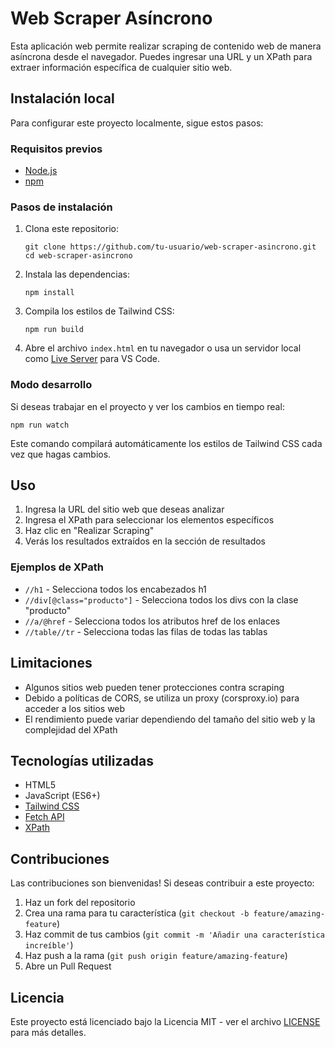 # Web Scraper Asíncrono

Esta aplicación web permite realizar scraping de contenido web de manera asíncrona desde el navegador. Puedes ingresar una URL y un XPath para extraer información específica de cualquier sitio web.

## Instalación local

Para configurar este proyecto localmente, sigue estos pasos:

### Requisitos previos

- [Node.js](https://nodejs.org/) 
- [npm](https://www.npmjs.com/) 

### Pasos de instalación

1. Clona este repositorio:
   ```
   git clone https://github.com/tu-usuario/web-scraper-asincrono.git
   cd web-scraper-asincrono
   ```

2. Instala las dependencias:
   ```
   npm install
   ```

3. Compila los estilos de Tailwind CSS:
   ```
   npm run build
   ```

4. Abre el archivo `index.html` en tu navegador o usa un servidor local como [Live Server](https://marketplace.visualstudio.com/items?itemName=ritwickdey.LiveServer) para VS Code.

### Modo desarrollo

Si deseas trabajar en el proyecto y ver los cambios en tiempo real:

```
npm run watch
```

Este comando compilará automáticamente los estilos de Tailwind CSS cada vez que hagas cambios.

## Uso

1. Ingresa la URL del sitio web que deseas analizar
2. Ingresa el XPath para seleccionar los elementos específicos
3. Haz clic en "Realizar Scraping"
4. Verás los resultados extraídos en la sección de resultados

### Ejemplos de XPath

- `//h1` - Selecciona todos los encabezados h1
- `//div[@class="producto"]` - Selecciona todos los divs con la clase "producto"
- `//a/@href` - Selecciona todos los atributos href de los enlaces
- `//table//tr` - Selecciona todas las filas de todas las tablas

## Limitaciones

- Algunos sitios web pueden tener protecciones contra scraping
- Debido a políticas de CORS, se utiliza un proxy (corsproxy.io) para acceder a los sitios web
- El rendimiento puede variar dependiendo del tamaño del sitio web y la complejidad del XPath

## Tecnologías utilizadas

- HTML5
- JavaScript (ES6+)
- [Tailwind CSS](https://tailwindcss.com/)
- [Fetch API](https://developer.mozilla.org/es/docs/Web/API/Fetch_API)
- [XPath](https://developer.mozilla.org/es/docs/Web/XPath)



## Contribuciones

Las contribuciones son bienvenidas! Si deseas contribuir a este proyecto:

1. Haz un fork del repositorio
2. Crea una rama para tu característica (`git checkout -b feature/amazing-feature`)
3. Haz commit de tus cambios (`git commit -m 'Añadir una característica increíble'`)
4. Haz push a la rama (`git push origin feature/amazing-feature`)
5. Abre un Pull Request

## Licencia

Este proyecto está licenciado bajo la Licencia MIT - ver el archivo [LICENSE](LICENSE) para más detalles.